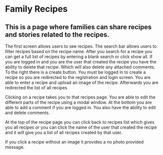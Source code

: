 # Family Recipes
## This is a page where families can share recipes and stories related to the recipes.
The first screen allows users to see recipes.
The search bar allows users to filter recipes based on the recipe name.
After you search for a recipe you can get a full list of recipes by entering a blank search or click show all. 
If you are logged in and you are the user that created the recipe you have the ability to delete that recipe.  Which will also delete any attached comments.
To the right there is a create button.
You must be logged in to create a recipe so you are redirected to the registration and login screen.
You are able to enter a recipe and upload an image of the recipe.
Afterwards you are redirected the list of all recipes

Clicking on a recipe takes you to that recipes page.
You are able to edit the different parts of the recipe using a modal window.
At the bottom you are able to add a comment if you are logged in.
You also have the ability to edit and delete comments.

At the top of the recipe page you can click back to recipes list which gives you all recipes or you can click the name of the user that created the recipe and it will give you a list of all recipes created by that user.

If you click a recipe without an image it provides a no photo provided message.
